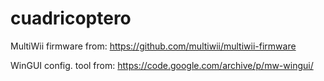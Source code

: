 # cuadricoptero

MultiWii firmware from: https://github.com/multiwii/multiwii-firmware

WinGUI config. tool from: https://code.google.com/archive/p/mw-wingui/

